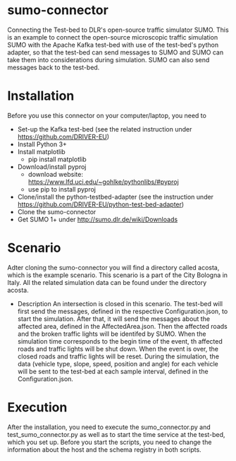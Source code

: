 # sumo-connector
Connecting the Test-bed to DLR's open-source traffic simulator SUMO.
This is an example to connect the open-source microscopic traffic simulation SUMO with the Apache Kafka test-bed with use of the test-bed's python adapter, so that the test-bed can send messages to SUMO and SUMO can take them into considerations during simulation. SUMO can also send messages back to the test-bed.
# Installation
Before you use this connector on your computer/laptop, you need to
 - Set-up the Kafka test-bed (see the related instruction under https://github.com/DRIVER-EU)
 - Install Python 3+
 - Install matplotlib
   - pip install matplotlib
 - Download/install pyproj
   - download website: https://www.lfd.uci.edu/~gohlke/pythonlibs/#pyproj
   - use pip to install pyproj
 - Clone/install the python-testbed-adapter (see the instruction under https://github.com/DRIVER-EU/python-test-bed-adapter)
 - Clone the sumo-connector
 - Get SUMO 1+ under http://sumo.dlr.de/wiki/Downloads
# Scenario
Adter cloning the sumo-connector you will find a directory called acosta, which is the example scenario. This scenario is a part of the City Bologna in Italy. All the related simulation data can be found under the directory acosta.
- Description
    An intersection is closed in this scenario. The test-bed will first send the messages, defined in the respective Configuration.json, to start the simulation. After that, it will send the messages about the affected area, defined in the AffectedArea.json. Then the affected roads and the broken traffic lights will be identifed by SUMO. When the simulation time corresponds to the begin time of the event, th affected roads and traffic lights will be shut down. When the event is over, the closed roads and traffic lights will be reset.
    During the simulation, the data (vehicle type, slope, speed, position and angle) for each vehicle will be sent to the test-bed at each sample interval, defined in the Configuration.json.
# Execution
After the installation, you need to execute the sumo_connector.py and test_sumo_connector.py as well as to start the time service at the test-bed, which you set up. Before you start the scripts, you need to change the information about the host and the schema registry in both scripts. 
